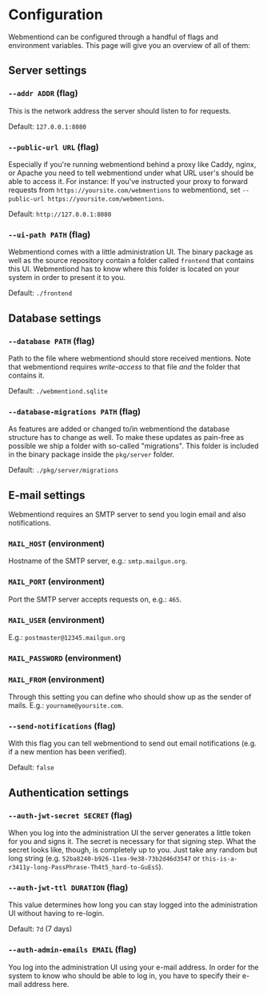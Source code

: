 # Configuration

Webmentiond can be configured through a handful of flags and environment
variables. This page will give you an overview of all of them:


## Server settings

### `--addr ADDR` (flag)

This is the network address the server should listen to for requests.

Default: `127.0.0.1:8080`


### `--public-url URL` (flag)

Especially if you're running webmentiond behind a proxy like Caddy, nginx, or
Apache you need to tell webmentiond under what URL user's should be able to
access it. For instance: If you've instructed your proxy to forward requests
from `https://yoursite.com/webmentions` to webmentiond, set `--public-url
https://yoursite.com/webmentions`.

Default: `http://127.0.0.1:8080`


### `--ui-path PATH` (flag)

Webmentiond comes with a little administration UI. The binary package as well
as the source repository contain a folder called `frontend` that contains this
UI. Webmentiond has to know where this folder is located on your system in
order to present it to you.

Default: `./frontend`


## Database settings

### `--database PATH` (flag)

Path to the file where webmentiond should store received mentions. Note that
webmentiond requires *write-access* to that file *and* the folder that contains
it.

Default: `./webmentiond.sqlite`


### `--database-migrations PATH` (flag)

As features are added or changed to/in webmentiond the database structure has
to change as well. To make these updates as pain-free as possible we ship a
folder with so-called "migrations". This folder is included in the binary
package inside the `pkg/server` folder.

Default: `./pkg/server/migrations`

## E-mail settings

Webmentiond requires an SMTP server to send you login email and also
notifications.

### `MAIL_HOST` (environment)

Hostname of the SMTP server, e.g.: `smtp.mailgun.org`.

### `MAIL_PORT` (environment)

Port the SMTP server accepts requests on, e.g.: `465`.

### `MAIL_USER` (environment)

E.g.: `postmaster@12345.mailgun.org`

### `MAIL_PASSWORD` (environment)
### `MAIL_FROM` (environment)

Through this setting you can define who should show up as the sender of mails.
E.g.: `yourname@yoursite.com`.

### `--send-notifications` (flag)

With this flag you can tell webmentiond to send out email notifications (e.g.
if a new mention has been verified).

Default: `false`


## Authentication settings

### `--auth-jwt-secret SECRET` (flag)

When you log into the administration UI the server generates a little token for
you and signs it. The secret is necessary for that signing step. What the
secret looks like, though, is completely up to you. Just take any random but
long string (e.g. `52ba8240-b926-11ea-9e38-73b2d46d3547` or
`this-is-a-r3411y-long-PassPhrase-Th4t5_hard-to-GuEsS`).

### `--auth-jwt-ttl DURATION` (flag)

This value determines how long you can stay logged into the administration UI
without having to re-login.

Default: `7d` (7 days)

### `--auth-admin-emails EMAIL` (flag)

You log into the administration UI using your e-mail address. In order for the
system to know who should be able to log in, you have to specify their e-mail
address here.

